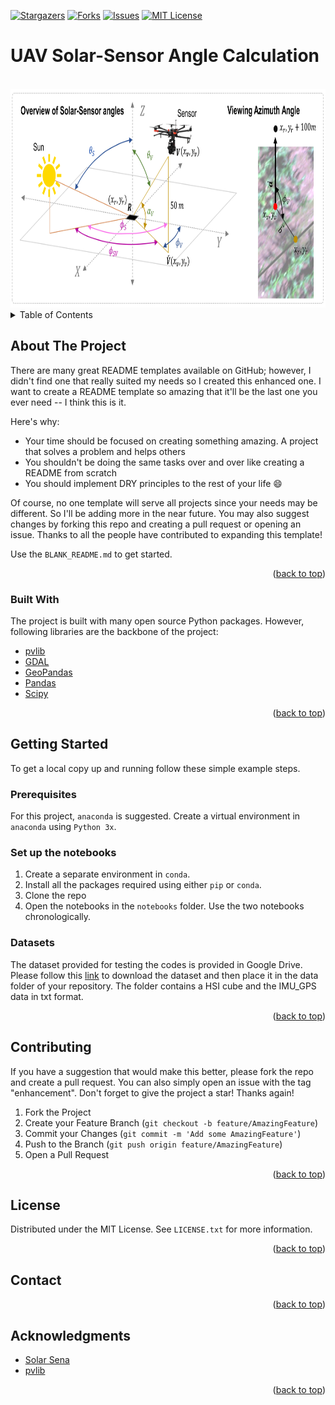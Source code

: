 <div id="top"></div>

[![Stargazers][stars-shield]][stars-url]
[![Forks][forks-shield]][forks-url]
[![Issues][issues-shield]][issues-url]
[![MIT License][license-shield]][license-url]

# UAV Solar-Sensor Angle Calculation

<!-- PROJECT LOGO -->
<br />
<div align="center">
  <a href="https://github.com/othneildrew/Best-README-Template">
    <img src="images/graphical_abstract.png" alt="Logo" width="2300" height="350">
  </a>
</div>


<!-- TABLE OF CONTENTS -->
<details>
  <summary>Table of Contents</summary>
  <ol>
    <li>
      <a href="#about-the-project">About The Project</a>
      <ul>
        <li><a href="#built-with">Built With</a></li>
      </ul>
    </li>
    <li>
      <a href="#getting-started">Getting Started</a>
      <ul>
        <li><a href="#prerequisites">Prerequisites</a></li>
        <li><a href="#installation">Installation</a></li>
        <li><a href="#datasets">Datasets</a></li>
      </ul>
    </li>
    <li><a href="#contributing">Contributing</a></li>
    <li><a href="#license">License</a></li>
    <li><a href="#contact">Contact</a></li>
    <li><a href="#acknowledgments">Acknowledgments</a></li>
  </ol>
</details>



<!-- ABOUT THE PROJECT -->
## About The Project

There are many great README templates available on GitHub; however, I didn't find one that really suited my needs so I created this enhanced one. I want to create a README template so amazing that it'll be the last one you ever need -- I think this is it.

Here's why:
* Your time should be focused on creating something amazing. A project that solves a problem and helps others
* You shouldn't be doing the same tasks over and over like creating a README from scratch
* You should implement DRY principles to the rest of your life :smile:

Of course, no one template will serve all projects since your needs may be different. So I'll be adding more in the near future. You may also suggest changes by forking this repo and creating a pull request or opening an issue. Thanks to all the people have contributed to expanding this template!

Use the `BLANK_README.md` to get started.

<p align="right">(<a href="#top">back to top</a>)</p>



### Built With

The project is built with many open source Python packages. However, following libraries are the backbone of the project:

* [pvlib](https://pvlib-python.readthedocs.io/en/stable/)
* [GDAL](https://gdal.org/)
* [GeoPandas](https://geopandas.org/en/stable/)
* [Pandas](https://pandas.pydata.org/)
* [Scipy](https://scipy.org/)

<p align="right">(<a href="#top">back to top</a>)</p>



<!-- GETTING STARTED -->
## Getting Started

To get a local copy up and running follow these simple example steps.

### Prerequisites

For this project, `anaconda` is suggested. Create a virtual environment in `anaconda` using `Python 3x`.

### Set up the notebooks

1. Create a separate environment in `conda`.
2. Install all the packages required using either `pip` or `conda`.
3. Clone the repo
4. Open the notebooks in the `notebooks` folder. Use the two notebooks chronologically.


### Datasets
The dataset provided for testing the codes is provided in Google Drive. Please follow this [link](https://drive.google.com/drive/folders/1rThYam61vmjUb0zvftqG6wvp1SsbTJpq?usp=sharing) to download the dataset and then place it in the data folder of your repository. The folder contains a HSI cube and the IMU_GPS data in txt format.

<p align="right">(<a href="#top">back to top</a>)</p>







<!-- CONTRIBUTING -->
## Contributing

If you have a suggestion that would make this better, please fork the repo and create a pull request. You can also simply open an issue with the tag "enhancement".
Don't forget to give the project a star! Thanks again!

1. Fork the Project
2. Create your Feature Branch (`git checkout -b feature/AmazingFeature`)
3. Commit your Changes (`git commit -m 'Add some AmazingFeature'`)
4. Push to the Branch (`git push origin feature/AmazingFeature`)
5. Open a Pull Request

<p align="right">(<a href="#top">back to top</a>)</p>



<!-- LICENSE -->
## License

Distributed under the MIT License. See `LICENSE.txt` for more information.

<p align="right">(<a href="#top">back to top</a>)</p>



<!-- CONTACT -->
## Contact



<p align="right">(<a href="#top">back to top</a>)</p>



<!-- ACKNOWLEDGMENTS -->
## Acknowledgments

* [Solar Sena](https://solarsena.com/)
* [pvlib](https://pvlib-python.readthedocs.io/en/stable/)

<p align="right">(<a href="#top">back to top</a>)</p>



<!-- MARKDOWN LINKS & IMAGES -->
[stars-shield]: https://img.shields.io/github/stars/othneildrew/Best-README-Template.svg?style=for-the-badge
[stars-url]: https://github.com/souravbhadra/uav-solar-sensor-angle/stargazers
[forks-shield]: https://img.shields.io/github/forks/othneildrew/Best-README-Template.svg?style=for-the-badge
[forks-url]: https://github.com/souravbhadra/uav-solar-sensor-angle/network/members
[issues-shield]: https://img.shields.io/github/issues/othneildrew/Best-README-Template.svg?style=for-the-badge
[issues-url]: https://github.com/souravbhadra/uav-solar-sensor-angle/issues
[license-shield]: https://img.shields.io/github/license/othneildrew/Best-README-Template.svg?style=for-the-badge
[license-url]: https://github.com/souravbhadra/uav-solar-sensor-angle/blob/master/LICENSE.txt
